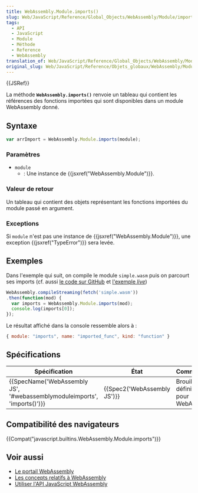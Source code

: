 ```yaml
---
title: WebAssembly.Module.imports()
slug: Web/JavaScript/Reference/Global_Objects/WebAssembly/Module/imports
tags:
  - API
  - JavaScript
  - Module
  - Méthode
  - Reference
  - WebAssembly
translation_of: Web/JavaScript/Reference/Global_Objects/WebAssembly/Module/imports
original_slug: Web/JavaScript/Reference/Objets_globaux/WebAssembly/Module/imports
---
```

{{JSRef}}

La méthode **`WebAssembly.imports()`** renvoie un tableau qui contient les références des fonctions importées qui sont disponibles dans un module WebAssembly donné.

## Syntaxe

```js
var arrImport = WebAssembly.Module.imports(module);
```

### Paramètres

- `module`
  - : Une instance de {{jsxref("WebAssembly.Module")}}.

### Valeur de retour

Un tableau qui contient des objets représentant les fonctions importées du module passé en argument.

### Exceptions

Si `module` n'est pas une instance de {{jsxref("WebAssembly.Module")}}, une exception {{jsxref("TypeError")}} sera levée.

## Exemples

Dans l'exemple qui suit, on compile le module `simple.wasm` puis on parcourt ses imports (cf. aussi [le code sur GitHub](https://github.com/mdn/webassembly-examples/blob/master/js-api-examples/imports.html) et [l'exemple _live_](https://mdn.github.io/webassembly-examples/js-api-examples/imports.html))

```js
WebAssembly.compileStreaming(fetch('simple.wasm'))
.then(function(mod) {
  var imports = WebAssembly.Module.imports(mod);
  console.log(imports[0]);
});
```

Le résultat affiché dans la console ressemble alors à :

```js
{ module: "imports", name: "imported_func", kind: "function" }
```

## Spécifications

| Spécification                                                                                    | État                                 | Commentaires                                      |
| ------------------------------------------------------------------------------------------------ | ------------------------------------ | ------------------------------------------------- |
| {{SpecName('WebAssembly JS', '#webassemblymoduleimports', 'imports()')}} | {{Spec2('WebAssembly JS')}} | Brouillon de définition initial pour WebAssembly. |

## Compatibilité des navigateurs

{{Compat("javascript.builtins.WebAssembly.Module.imports")}}

## Voir aussi

- [Le portail WebAssembly](/fr/docs/WebAssembly)
- [Les concepts relatifs à WebAssembly](/fr/docs/WebAssembly/Concepts)
- [Utiliser l'API JavaScript WebAssembly](/fr/docs/WebAssembly/Using_the_JavaScript_API)
